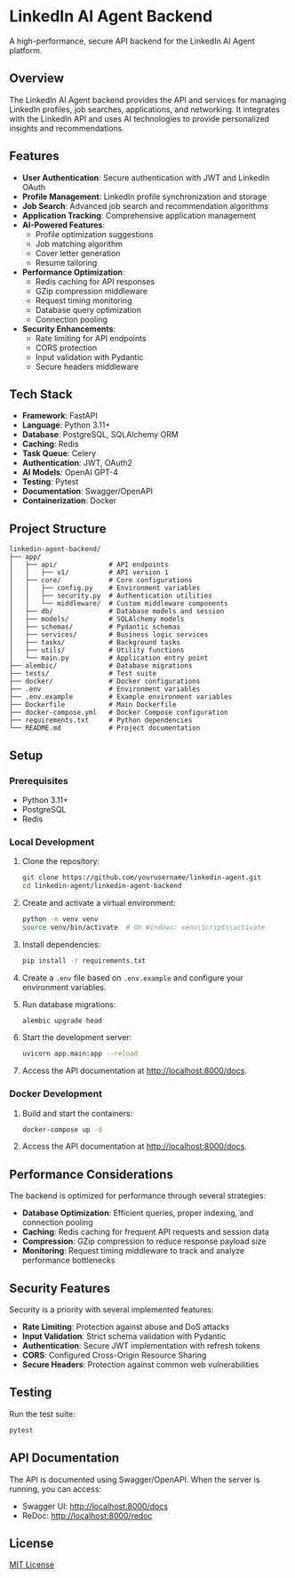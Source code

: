 # LinkedIn AI Agent Backend

A high-performance, secure API backend for the LinkedIn AI Agent platform.

## Overview

The LinkedIn AI Agent backend provides the API and services for managing LinkedIn profiles, job searches, applications, and networking. It integrates with the LinkedIn API and uses AI technologies to provide personalized insights and recommendations.

## Features

- **User Authentication**: Secure authentication with JWT and LinkedIn OAuth
- **Profile Management**: LinkedIn profile synchronization and storage
- **Job Search**: Advanced job search and recommendation algorithms
- **Application Tracking**: Comprehensive application management
- **AI-Powered Features**:
  - Profile optimization suggestions
  - Job matching algorithm
  - Cover letter generation
  - Resume tailoring
- **Performance Optimization**:
  - Redis caching for API responses
  - GZip compression middleware
  - Request timing monitoring
  - Database query optimization
  - Connection pooling
- **Security Enhancements**:
  - Rate limiting for API endpoints
  - CORS protection
  - Input validation with Pydantic
  - Secure headers middleware

## Tech Stack

- **Framework**: FastAPI
- **Language**: Python 3.11+
- **Database**: PostgreSQL, SQLAlchemy ORM
- **Caching**: Redis
- **Task Queue**: Celery
- **Authentication**: JWT, OAuth2
- **AI Models**: OpenAI GPT-4
- **Testing**: Pytest
- **Documentation**: Swagger/OpenAPI
- **Containerization**: Docker

## Project Structure

```
linkedin-agent-backend/
├── app/
│   ├── api/             # API endpoints
│   │   ├── v1/          # API version 1
│   ├── core/            # Core configurations
│   │   ├── config.py    # Environment variables
│   │   ├── security.py  # Authentication utilities
│   │   └── middleware/  # Custom middleware components
│   ├── db/              # Database models and session
│   ├── models/          # SQLAlchemy models
│   ├── schemas/         # Pydantic schemas
│   ├── services/        # Business logic services
│   ├── tasks/           # Background tasks
│   ├── utils/           # Utility functions
│   └── main.py          # Application entry point
├── alembic/             # Database migrations
├── tests/               # Test suite
├── docker/              # Docker configurations
├── .env                 # Environment variables
├── .env.example         # Example environment variables
├── Dockerfile           # Main Dockerfile
├── docker-compose.yml   # Docker Compose configuration
├── requirements.txt     # Python dependencies
└── README.md            # Project documentation
```

## Setup

### Prerequisites

- Python 3.11+
- PostgreSQL
- Redis

### Local Development

1. Clone the repository:
   ```bash
   git clone https://github.com/yourusername/linkedin-agent.git
   cd linkedin-agent/linkedin-agent-backend
   ```

2. Create and activate a virtual environment:
   ```bash
   python -m venv venv
   source venv/bin/activate  # On Windows: venv\Scripts\activate
   ```

3. Install dependencies:
   ```bash
   pip install -r requirements.txt
   ```

4. Create a `.env` file based on `.env.example` and configure your environment variables.

5. Run database migrations:
   ```bash
   alembic upgrade head
   ```

6. Start the development server:
   ```bash
   uvicorn app.main:app --reload
   ```

7. Access the API documentation at [http://localhost:8000/docs](http://localhost:8000/docs).

### Docker Development

1. Build and start the containers:
   ```bash
   docker-compose up -d
   ```

2. Access the API documentation at [http://localhost:8000/docs](http://localhost:8000/docs).

## Performance Considerations

The backend is optimized for performance through several strategies:

- **Database Optimization**: Efficient queries, proper indexing, and connection pooling
- **Caching**: Redis caching for frequent API requests and session data
- **Compression**: GZip compression to reduce response payload size
- **Monitoring**: Request timing middleware to track and analyze performance bottlenecks

## Security Features

Security is a priority with several implemented features:

- **Rate Limiting**: Protection against abuse and DoS attacks
- **Input Validation**: Strict schema validation with Pydantic
- **Authentication**: Secure JWT implementation with refresh tokens
- **CORS**: Configured Cross-Origin Resource Sharing
- **Secure Headers**: Protection against common web vulnerabilities

## Testing

Run the test suite:

```bash
pytest
```

## API Documentation

The API is documented using Swagger/OpenAPI. When the server is running, you can access:

- Swagger UI: [http://localhost:8000/docs](http://localhost:8000/docs)
- ReDoc: [http://localhost:8000/redoc](http://localhost:8000/redoc)

## License

[MIT License](LICENSE) 